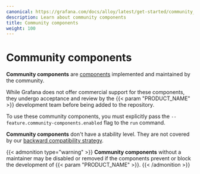 ```yaml
---
canonical: https://grafana.com/docs/alloy/latest/get-started/community_components/
description: Learn about community components
title: Community components
weight: 100
---
```


# Community components

__Community components__ are [components][Components] implemented and maintained by the community.

While Grafana does not offer commercial support for these components, they undergo acceptance and review by the {{< param "PRODUCT_NAME" >}} development team before being added to the repository.

To use these community components, you must explicitly pass the `--feature.community-components.enabled` flag to the `run` command.

__Community components__ don't have a stability level. They are not covered by our [backward compatibility strategy][backward-compatibility].

{{< admonition type="warning" >}}
__Community components__ without a maintainer may be disabled or removed if the components prevent or block the development of {{< param "PRODUCT_NAME" >}}.
{{< /admonition >}}

[Components]: ../components/
[backward-compatibility]: ../../introduction/backward-compatibility/